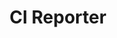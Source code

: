 ---
title: CI Reporter
description: Pastes the error output of a failing build into the relevant PR.
slug: ci-reporter
screenshots:
- https://user-images.githubusercontent.com/10660468/36135324-78809222-1058-11e8-99cd-6cc100971066.png
authors:
- JasonEtco
repository: JasonEtco/ci-reporter
host: https://ci-reporter-etc.herokuapp.com
stars: 27
updated: 2018-03-17 22:02:18 UTC
installations: 13
organizations:
- probot
- gillesdemey
- timvideos
- tunnckoCore
- electron
- Unibeautify
- mithro
- im-tomu
- JasonEtco
- united-drivers
---